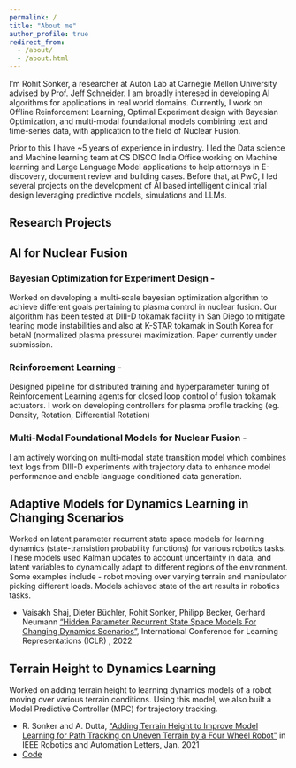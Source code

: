 ```yaml
---
permalink: /
title: "About me"
author_profile: true
redirect_from: 
  - /about/
  - /about.html
---
```

I’m Rohit Sonker, a researcher at Auton Lab at Carnegie Mellon University advised by Prof. Jeff Schneider.
I am broadly interesed in developing AI algorithms for applications in real world domains. Currently, I work on Offline Reinforcement Learning, Optimal Experiment design with Bayesian Optimization, and multi-modal foundational models combining text and time-series data, with application to the field of Nuclear Fusion.

Prior to this I have ~5 years of experience in industry. I led the Data science and Machine learning team at CS DISCO India Office working on Machine learning and Large Language Model applications to help attorneys in E-discovery, document review and building cases. 
Before that, at PwC, I led several projects on the development of AI based intelligent clinical trial design leveraging predictive models, simulations and LLMs.

Research Projects
--

## AI for Nuclear Fusion

### Bayesian Optimization for Experiment Design - 
Worked on developing a multi-scale bayesian optimization algorithm to achieve different goals pertaining to plasma control in nuclear fusion. Our algorithm has been tested at DIII-D tokamak facility in San Diego to mitigate tearing mode instabilities and also at K-STAR tokamak in South Korea for betaN (normalized plasma pressure) maximization. Paper currently under submission.


### Reinforcement Learning - 
Designed pipeline for distributed training and hyperparameter tuning of Reinforcement Learning agents for closed loop control of fusion tokamak actuators. I work on developing controllers for plasma profile tracking (eg. Density, Rotation, Differential Rotation)


### Multi-Modal Foundational Models for Nuclear Fusion -
I am actively working on multi-modal state transition model which combines text logs from DIII-D experiments with trajectory data to enhance model performance and enable language conditioned data generation.

## Adaptive Models for Dynamics Learning in Changing Scenarios
Worked on latent parameter recurrent state space models for learning dynamics (state-transistion probability functions) for various robotics tasks. These models used
Kalman updates to account uncertainty in data, and latent variables to dynamically adapt to different regions of the environment. Some examples include - robot moving over varying terrain and manipulator picking different loads. Models achieved state of the art results in robotics tasks. 
 - Vaisakh Shaj, Dieter Büchler, Rohit Sonker, Philipp Becker, Gerhard Neumann [“Hidden Parameter Recurrent State Space Models For Changing Dynamics Scenarios”]("https://openreview.net/pdf?id=ds8yZOUsea"), International Conference for Learning Representations (ICLR) , 2022

## Terrain Height to Dynamics Learning 
Worked on adding terrain height to learning dynamics models of a robot moving over various terrain conditions. Using this model, we also built a Model Predictive Controller (MPC) for trajectory tracking. 
 - R. Sonker and A. Dutta, ["Adding Terrain Height to Improve Model Learning for Path Tracking on Uneven Terrain by a Four Wheel Robot"]("https://ieeexplore.ieee.org/document/9265417") in IEEE Robotics and Automation Letters, Jan. 2021
 - [Code]("https://github.com/rohit-sonker/Path-Tracking-via-Model-based-Learning")


<!-- ### Past Projects

##### -->
